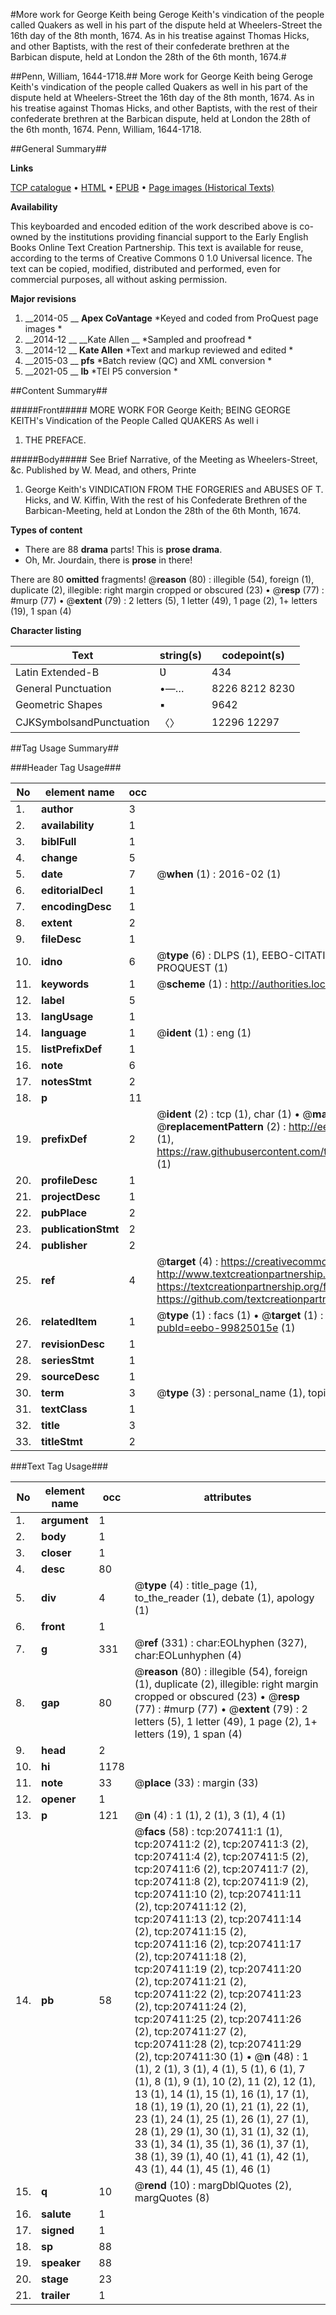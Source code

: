 #More work for George Keith being Geroge Keith's vindication of the people called Quakers as well in his part of the dispute held at Wheelers-Street the 16th day of the 8th month, 1674. As in his treatise against Thomas Hicks, and other Baptists, with the rest of their confederate brethren at the Barbican dispute, held at London the 28th of the 6th month, 1674.#

##Penn, William, 1644-1718.##
More work for George Keith being Geroge Keith's vindication of the people called Quakers as well in his part of the dispute held at Wheelers-Street the 16th day of the 8th month, 1674. As in his treatise against Thomas Hicks, and other Baptists, with the rest of their confederate brethren at the Barbican dispute, held at London the 28th of the 6th month, 1674.
Penn, William, 1644-1718.

##General Summary##

**Links**

[TCP catalogue](http://www.ota.ox.ac.uk/tcp/)  • 
[HTML](http://tei.it.ox.ac.uk/tcp/Texts-HTML/free/B27/B27985.html)  • 
[EPUB](http://tei.it.ox.ac.uk/tcp/Texts-EPUB/free/B27/B27985.epub) • 
[Page images (Historical Texts)](https://historicaltexts.jisc.ac.uk/eebo-99825015e)

**Availability**

This keyboarded and encoded edition of the work described above is co-owned by the
    institutions providing financial support to the Early English Books Online Text Creation
    Partnership. This text is available for reuse, according to the terms of  Creative Commons 0 1.0 Universal
    licence. The text can be copied, modified, distributed and performed, even for commercial
    purposes, all without asking permission.

**Major revisions**

1. __2014-05 __ __Apex CoVantage__ *Keyed and coded from ProQuest page images *
1. __2014-12 __ __Kate Allen __ *Sampled and proofread *
1. __2014-12 __ __Kate Allen__ *Text and markup reviewed and edited *
1. __2015-03 __ __pfs__ *Batch review (QC) and XML conversion *
1. __2021-05 __ __lb__ *TEI P5 conversion *

##Content Summary##

#####Front#####
 MORE WORK FOR George Keith; BEING GEORGE KEITH's Vindication of the People Called QUAKERS As well i
1. THE PREFACE.

#####Body#####
See Brief Narrative, of the Meeting as Wheelers-Street, &c. Published by W. Mead, and others, Printe
1. George Keith's VINDICATION FROM THE FORGERIES and ABUSES OF T. Hicks, and W. Kiffin, With the rest of his Confederate Brethren of the Barbican-Meeting, held at London the 28th of the 6th Month, 1674.

**Types of content**

  * There are 88 **drama** parts! This is **prose drama**.
  * Oh, Mr. Jourdain, there is **prose** in there!

There are 80 **omitted** fragments! 
 @__reason__ (80) : illegible (54), foreign (1), duplicate (2), illegible: right margin cropped or obscured (23)  •  @__resp__ (77) : #murp (77)  •  @__extent__ (79) : 2 letters (5), 1 letter (49), 1 page (2), 1+ letters (19), 1 span (4)

**Character listing**


|Text|string(s)|codepoint(s)|
|---|---|---|
|Latin Extended-B|Ʋ|434|
|General Punctuation|•—…|8226 8212 8230|
|Geometric Shapes|▪|9642|
|CJKSymbolsandPunctuation|〈〉|12296 12297|

##Tag Usage Summary##

###Header Tag Usage###

|No|element name|occ|attributes|
|---|---|---|---|
|1.|__author__|3||
|2.|__availability__|1||
|3.|__biblFull__|1||
|4.|__change__|5||
|5.|__date__|7| @__when__ (1) : 2016-02 (1)|
|6.|__editorialDecl__|1||
|7.|__encodingDesc__|1||
|8.|__extent__|2||
|9.|__fileDesc__|1||
|10.|__idno__|6| @__type__ (6) : DLPS (1), EEBO-CITATION (1), VID (1), EEBO-PROQUEST (1), STC (1), PROQUEST (1)|
|11.|__keywords__|1| @__scheme__ (1) : http://authorities.loc.gov/ (1)|
|12.|__label__|5||
|13.|__langUsage__|1||
|14.|__language__|1| @__ident__ (1) : eng (1)|
|15.|__listPrefixDef__|1||
|16.|__note__|6||
|17.|__notesStmt__|2||
|18.|__p__|11||
|19.|__prefixDef__|2| @__ident__ (2) : tcp (1), char (1)  •  @__matchPattern__ (2) : ([0-9\-]+):([0-9IVX]+) (1), (.+) (1)  •  @__replacementPattern__ (2) : http://eebo.chadwyck.com/downloadtiff?vid=$1&page=$2 (1), https://raw.githubusercontent.com/textcreationpartnership/Texts/master/tcpchars.xml#$1 (1)|
|20.|__profileDesc__|1||
|21.|__projectDesc__|1||
|22.|__pubPlace__|2||
|23.|__publicationStmt__|2||
|24.|__publisher__|2||
|25.|__ref__|4| @__target__ (4) : https://creativecommons.org/publicdomain/zero/1.0/ (1), http://www.textcreationpartnership.org/docs/. (1), https://textcreationpartnership.org/faq/#faq05 (1), https://github.com/textcreationpartnership (1)|
|26.|__relatedItem__|1| @__type__ (1) : facs (1)  •  @__target__ (1) : https://data.historicaltexts.jisc.ac.uk/view?pubId=eebo-99825015e (1)|
|27.|__revisionDesc__|1||
|28.|__seriesStmt__|1||
|29.|__sourceDesc__|1||
|30.|__term__|3| @__type__ (3) : personal_name (1), topical_term (2)|
|31.|__textClass__|1||
|32.|__title__|3||
|33.|__titleStmt__|2||


###Text Tag Usage###

|No|element name|occ|attributes|
|---|---|---|---|
|1.|__argument__|1||
|2.|__body__|1||
|3.|__closer__|1||
|4.|__desc__|80||
|5.|__div__|4| @__type__ (4) : title_page (1), to_the_reader (1), debate (1), apology (1)|
|6.|__front__|1||
|7.|__g__|331| @__ref__ (331) : char:EOLhyphen (327), char:EOLunhyphen (4)|
|8.|__gap__|80| @__reason__ (80) : illegible (54), foreign (1), duplicate (2), illegible: right margin cropped or obscured (23)  •  @__resp__ (77) : #murp (77)  •  @__extent__ (79) : 2 letters (5), 1 letter (49), 1 page (2), 1+ letters (19), 1 span (4)|
|9.|__head__|2||
|10.|__hi__|1178||
|11.|__note__|33| @__place__ (33) : margin (33)|
|12.|__opener__|1||
|13.|__p__|121| @__n__ (4) : 1 (1), 2 (1), 3 (1), 4 (1)|
|14.|__pb__|58| @__facs__ (58) : tcp:207411:1 (1), tcp:207411:2 (2), tcp:207411:3 (2), tcp:207411:4 (2), tcp:207411:5 (2), tcp:207411:6 (2), tcp:207411:7 (2), tcp:207411:8 (2), tcp:207411:9 (2), tcp:207411:10 (2), tcp:207411:11 (2), tcp:207411:12 (2), tcp:207411:13 (2), tcp:207411:14 (2), tcp:207411:15 (2), tcp:207411:16 (2), tcp:207411:17 (2), tcp:207411:18 (2), tcp:207411:19 (2), tcp:207411:20 (2), tcp:207411:21 (2), tcp:207411:22 (2), tcp:207411:23 (2), tcp:207411:24 (2), tcp:207411:25 (2), tcp:207411:26 (2), tcp:207411:27 (2), tcp:207411:28 (2), tcp:207411:29 (2), tcp:207411:30 (1)  •  @__n__ (48) : 1 (1), 2 (1), 3 (1), 4 (1), 5 (1), 6 (1), 7 (1), 8 (1), 9 (1), 10 (2), 11 (2), 12 (1), 13 (1), 14 (1), 15 (1), 16 (1), 17 (1), 18 (1), 19 (1), 20 (1), 21 (1), 22 (1), 23 (1), 24 (1), 25 (1), 26 (1), 27 (1), 28 (1), 29 (1), 30 (1), 31 (1), 32 (1), 33 (1), 34 (1), 35 (1), 36 (1), 37 (1), 38 (1), 39 (1), 40 (1), 41 (1), 42 (1), 43 (1), 44 (1), 45 (1), 46 (1)|
|15.|__q__|10| @__rend__ (10) : margDblQuotes (2), margQuotes (8)|
|16.|__salute__|1||
|17.|__signed__|1||
|18.|__sp__|88||
|19.|__speaker__|88||
|20.|__stage__|23||
|21.|__trailer__|1||
